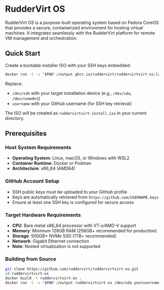 # RudderVirt OS

RudderVirt OS is a purpose-built operating system based on Fedora CoreOS that provides a secure, containerized environment for hosting virtual machines. It integrates seamlessly with the RudderVirt platform for remote VM management and orchestration.

## Quick Start

Create a bootable installer ISO with your SSH keys embedded:

```bash
docker run -t -v "$PWD":/output ghcr.io/ruddervirt/ruddervirtvirt-os:latest /dev/sdX username
```

Replace:
- `/dev/sdX` with your target installation device (e.g., `/dev/sda`, `/dev/nvme0n1`)
- `username` with your GitHub username (for SSH key retrieval)

The ISO will be created as `ruddervirtvirt-install.iso` in your current directory.

## Prerequisites

### Host System Requirements
- **Operating System**: Linux, macOS, or Windows with WSL2
- **Container Runtime**: Docker or Podman
- **Architecture**: x86_64 (AMD64)

### GitHub Account Setup
- SSH public keys must be uploaded to your GitHub profile
- Keys are automatically retrieved from `https://github.com/USERNAME.keys`
- Ensure at least one SSH key is configured for secure access

### Target Hardware Requirements
- **CPU**: Bare metal x86_64 processor with VT-x/AMD-V support
- **Memory**: Minimum 128GB RAM (256GB+ recommended for production)
- **Storage**: 500GB+ NVMe SSD (1TB+ recommended)
- **Network**: Gigabit Ethernet connection
- **Note**: Nested virtualization is not supported


### Building from Source
```bash
git clone https://github.com/ruddervirt/ruddervirtvirt-os.git
cd ruddervirtvirt-os
docker build -t ruddervirtvirt-os .
docker run -t -v "$PWD":/output ruddervirtvirt-os /dev/sda yourusername
```
